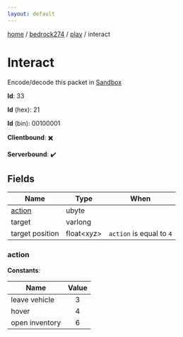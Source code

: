 ```yaml
---
layout: default
---
```


[home](/)  /  [bedrock274](/protocol/bedrock274)  /  [play](/protocol/bedrock274/play)  /  interact

# Interact

Encode/decode this packet in [Sandbox](../../../sandbox/bedrock274#Play.Interact)

**Id**: 33

**Id** (hex): 21

**Id** (bin): 00100001

**Clientbound**: ✖️

**Serverbound**: ✔️

## Fields

Name | Type | When
---|---|:---:
[action](#action) | ubyte | 
target | varlong | 
target position | float&lt;xyz&gt; | <code>action</code> is equal to <code>4</code>

### action

**Constants**:

Name | Value
---|:---:
leave vehicle | 3
hover | 4
open inventory | 6
